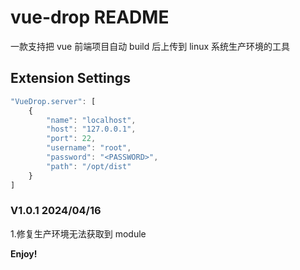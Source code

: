 # vue-drop README

一款支持把 vue 前端项目自动 build 后上传到 linux 系统生产环境的工具

## Extension Settings

```js
"VueDrop.server": [
    {
        "name": "localhost",
        "host": "127.0.0.1",
        "port": 22,
        "username": "root",
        "password": "<PASSWORD>",
        "path": "/opt/dist"
    }
]
```

### V1.0.1 2024/04/16

1.修复生产环境无法获取到 module

**Enjoy!**
